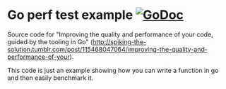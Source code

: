 # Go perf test example [![GoDoc](https://godoc.org/github.com/quii/go-perf-test-example?status.svg)](https://godoc.org/github.com/quii/go-perf-test-example)

Source code for "Improving the quality and performance of your code, guided by the tooling in Go" (http://spiking-the-solution.tumblr.com/post/115468047064/improving-the-quality-and-performance-of-your).

This code is just an example showing how you can write a function in go and then easily benchmark it.
